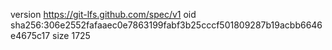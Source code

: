 version https://git-lfs.github.com/spec/v1
oid sha256:306e2552fafaaec0e7863199fabf3b25cccf501809287b19acbb6646e4675c17
size 1725
